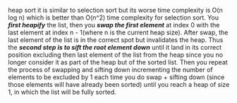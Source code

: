 heap sort it is similar to selection sort but its worse time complexity is O(n log n) which is better than O(n^2) time complexity for selection sort. You ***first heapify*** the list, then you ***swap the first element*** at index 0 with the last element at index n - 1(where n is the current heap size). After swap, the last element of the list is in the correct spot but invalidates the heap. Thus the ***second step is to sift the root element down*** until it land in its correct position excluding then last element of the list from the heap since you no longer consider it as part of the heap but of the sorted list. Then you repeat the process of swapping and sifting down incrementing the number of elements to be excluded by 1 each time you do swap + sifting down (since those elements will have already been sorted) until you reach a heap of size 1, in which the list will be fully sorted.
